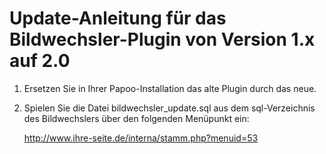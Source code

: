 Update-Anleitung für das Bildwechsler-Plugin von Version 1.x auf 2.0
====================================================================

1. Ersetzen Sie in Ihrer Papoo-Installation das alte Plugin durch das neue.
2. Spielen Sie die Datei bildwechsler_update.sql aus dem sql-Verzeichnis des Bildwechslers über den folgenden Menüpunkt ein:

	http://www.ihre-seite.de/interna/stamm.php?menuid=53